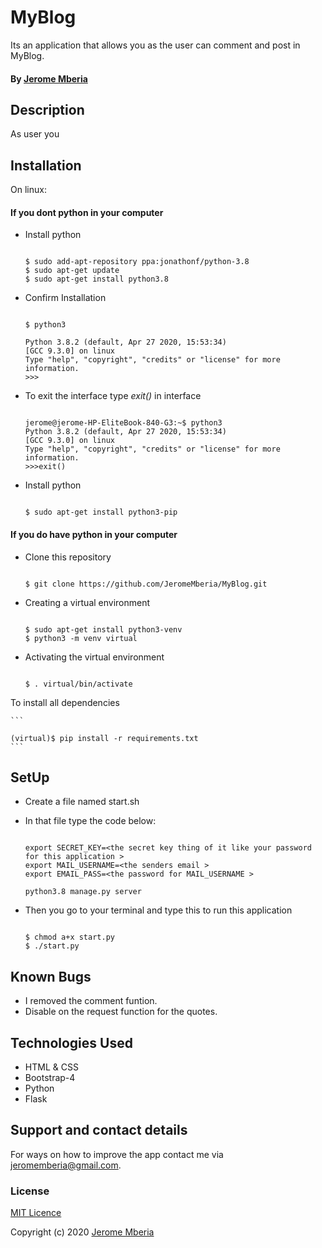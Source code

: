 # MyBlog

Its an application that allows you as the user can comment and post in MyBlog.

#### By [Jerome Mberia](https://github.com/JeromeMberia)

## Description

As user you

## Installation

On linux:

#### If you dont python in your computer

* Install  python
  
    ```

    $ sudo add-apt-repository ppa:jonathonf/python-3.8
    $ sudo apt-get update
    $ sudo apt-get install python3.8
    ```

* Confirm Installation

    ```

    $ python3

    Python 3.8.2 (default, Apr 27 2020, 15:53:34)
    [GCC 9.3.0] on linux
    Type "help", "copyright", "credits" or "license" for more information.
    >>>
    ```

* To exit the interface type *exit()* in interface

    ```

    jerome@jerome-HP-EliteBook-840-G3:~$ python3
    Python 3.8.2 (default, Apr 27 2020, 15:53:34) 
    [GCC 9.3.0] on linux
    Type "help", "copyright", "credits" or "license" for more information.
    >>>exit()
    ```

* Install  python

    ```

    $ sudo apt-get install python3-pip
    ```

#### If you do have python in your computer

* Clone this repository

    ```

    $ git clone https://github.com/JeromeMberia/MyBlog.git
    ```

* Creating a virtual environment

    ```

    $ sudo apt-get install python3-venv
    $ python3 -m venv virtual
    ```

* Activating the virtual environment

    ```

    $ . virtual/bin/activate
    ```

To install all dependencies

    ```

    (virtual)$ pip install -r requirements.txt
    ```

## SetUp

* Create a file named start.sh
  
* In that file type the code below:

    ```

    export SECRET_KEY=<the secret key thing of it like your password for this application >
    export MAIL_USERNAME=<the senders email >
    export EMAIL_PASS=<the password for MAIL_USERNAME >

    python3.8 manage.py server
    ```

* Then you go to your terminal and type this to run this application

    ```

    $ chmod a+x start.py
    $ ./start.py
    ```

## Known Bugs

* I removed the comment funtion.
* Disable on the request function for the quotes.

## Technologies Used

* HTML & CSS
* Bootstrap-4
* Python
* Flask

## Support and contact details

For ways on how to improve the app contact me via jeromemberia@gmail.com.

### License

[MIT Licence](https://github.com/JeromeMberia/MyBlog/blob/master/LICENSE)

Copyright (c) 2020 [Jerome Mberia](https://github.com/JeromeMberia)
